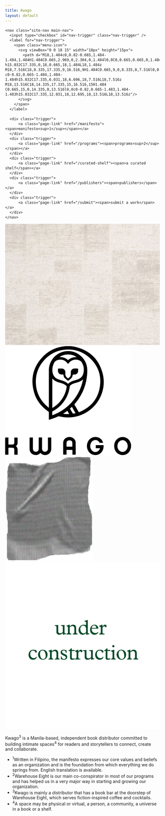 ```yaml
---
title: Kwago
layout: default
---
```


<div class="flex">
  <div id="nav-flex" class="flex-child">

    <nav class="site-nav main-nav">
      <input type="checkbox" id="nav-trigger" class="nav-trigger" />
      <label for="nav-trigger">
        <span class="menu-icon">
          <svg viewBox="0 0 18 15" width="18px" height="15px">
            <path d="M18,1.484c0,0.82-0.665,1.484-1.484,1.484H1.484C0.665,2.969,0,2.304,0,1.484l0,0C0,0.665,0.665,0,1.484,0 h15.032C17.335,0,18,0.665,18,1.484L18,1.484z M18,7.516C18,8.335,17.335,9,16.516,9H1.484C0.665,9,0,8.335,0,7.516l0,0 c0-0.82,0.665-1.484,1.484-1.484h15.032C17.335,6.031,18,6.696,18,7.516L18,7.516z M18,13.516C18,14.335,17.335,15,16.516,15H1.484 C0.665,15,0,14.335,0,13.516l0,0c0-0.82,0.665-1.483,1.484-1.483h15.032C17.335,12.031,18,12.695,18,13.516L18,13.516z"/>
          </svg>
        </span>
      </label>

      <div class="trigger">
          <a class="page-link" href="/manifesto"><span>manifesto<sup>1</sup></span></a>
      </div>
      <div class="trigger">
          <a class="page-link" href="/programs"><span>programs<sup>2</sup></span></a>
      </div>
      <div class="trigger">
          <a class="page-link" href="/curated-shelf"><span>a curated shelf</span></a>
      </div>
      <div class="trigger">
          <a class="page-link" href="/publishers"><span>publishers</span></a>
      </div>
      <div class="trigger">
          <a class="page-link" href="/submit"><span>submit a work</span></a>
      </div>
    </nav>
  </div>

  <div class="flex-child">
    <div class="board-section">
      <div class="bulletin-board">
        <img class="board-bg" src= "assets/background.jpg"/>
        <img class="kwago-logo" src= "assets/kwago-logo.svg" />
        <img class="tape" src= "assets/tape.png" />
        <img class="poster" src= "assets/posters/placeholder.jpg" />
      </div>
      <p>
        Kwago<sup>3</sup> is a Manila-based, independent book distributor committed to building intimate spaces<sup>4</sup> for readers and storytellers to connect, create and collaborate.
      </p>
    </div>
  </div>
</div>

<div class="foot-notes">
  <ul>
    <li>
      <sup>1</sup>Written in Filipino, the manifesto expresses our core values and beliefs as an organization and is the
      foundation from which everything we do springs from. English translation is available.
    </li>
    <li>
      <sup>2</sup>Warehouse Eight is our main co-conspirator in most of our programs and has helped us in a very major
      way in starting and growing our organization.
    </li>
    <li>
      <sup>3</sup>Kwago is mainly a distributor that has a book bar at the doorstep of Warehouse Eight, which serves
      fiction-inspired coffee and cocktails.
    </li>
    <li>
      <sup>4</sup>A space may be physical or virtual, a person, a community, a universe in a book or a shelf.
    </li>
  </ul>
</div>
